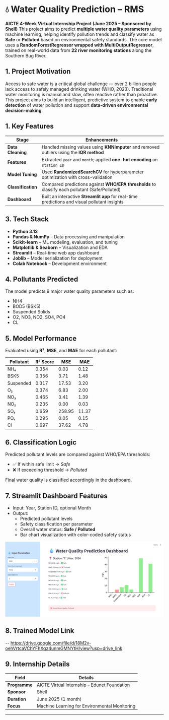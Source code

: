 # 💧 Water Quality Prediction – RMS

**AICTE 4-Week Virtual Internship Project (June 2025 – Sponsored by Shell)**
This project aims to predict **multiple water quality parameters** using machine learning, helping identify pollution trends and classify water as **Safe** or **Polluted** based on environmental safety standards. The core model uses a **RandomForestRegressor wrapped with MultiOutputRegressor**, trained on real-world data from **22 river monitoring stations** along the Southern Bug River.

## 1. Project Motivation
Access to safe water is a critical global challenge — over 2 billion people lack access to safely managed drinking water (WHO, 2023).
Traditional water monitoring is manual and slow, often reactive rather than proactive.
This project aims to build an intelligent, predictive system to enable **early detection** of water pollution and support **data-driven environmental decision-making**.


## 1. Key Features

| Stage              | Enhancements                                                                                   |
| ------------------ | ---------------------------------------------------------------------------------------------- |
| **Data Cleaning**  | Handled missing values using **KNNImputer** and removed outliers using the **IQR method**      |
| **Features**       | Extracted `year` and `month`; applied **one-hot encoding** on `station ID`                     |
| **Model Tuning**   | Used **RandomizedSearchCV** for hyperparameter optimization with cross-validation              |
| **Classification** | Compared predictions against **WHO/EPA thresholds** to classify each pollutant (Safe/Polluted) |
| **Dashboard**      | Built an interactive **Streamlit app** for real-time predictions and visual pollutant insights |

## 3. Tech Stack

- **Python 3.12**
- **Pandas & NumPy** – Data processing and manipulation
- **Scikit-learn** – ML modeling, evaluation, and tuning
- **Matplotlib & Seaborn** – Visualization and EDA
- **Streamlit** – Real-time web app dashboard
- **Joblib** – Model serialization for deployment
- **Colab Notebook** – Development environment

## 4. Pollutants Predicted

The model predicts 9 major water quality parameters such as:

- NH4
- BOD5 (BSK5)
- Suspended Solids
- O2, NO3, NO2, SO4, PO4 
- CL


## 5. Model Performance

Evaluated using **R²**, **MSE**, and **MAE** for each pollutant:

| Pollutant | R² Score | MSE    | MAE   |
| --------- | -------- | ------ | ----- |
| NH₄       | 0.354    | 0.03   | 0.12  |
| BSK5      | 0.356    | 3.71   | 1.48  |
| Suspended | 0.317    | 17.53  | 3.20  |
| O₂        | 0.374    | 6.83   | 2.00  |
| NO₃       | 0.465    | 3.41   | 1.39  |
| NO₂       | 0.235    | 0.00   | 0.03  |
| SO₄       | 0.659    | 258.95 | 11.37 |
| PO₄       | 0.295    | 0.05   | 0.15  |
| Cl        | 0.697    | 37.62  | 4.78  |

## 6. Classification Logic

Predicted pollutant levels are compared against WHO/EPA thresholds:
 - ✅ If within safe limit → <em>Safe</em>
 - ❌ If exceeding threshold → <em>Polluted</em>

Final water quality is classified accordingly in the dashboard.

## 7. Streamlit Dashboard Features

- Input: Year, Station ID, optional Month
- Output:
    - Predicted pollutant levels
    - Safety classification per parameter
    - Overall water status: **Safe / Polluted**
    - Bar chart visualization with color-coded safety status

![Dashboard Preview](./dashboard.png)

## 8. Trained Model Link

-- https://drive.google.com/file/d/18M2v-oehVrtcaVChYFhXqz4unmGMNYtH/view?usp=drive_link


## 9. Internship Details

| Field         | Details                                       |
| ------------- | --------------------------------------------- |
| **Programme** | AICTE Virtual Internship – Edunet Foundation  |
| **Sponsor**   | Shell                                         |
| **Duration**  | June 2025 (1 month)                           |
| **Focus**     | Machine Learning for Environmental Monitoring |

---

